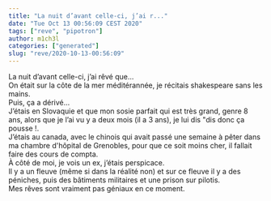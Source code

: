 ```yaml
---
title: "La nuit d’avant celle-ci, j’ai r..."
date: "Tue Oct 13 00:56:09 CEST 2020"
tags: ["reve", "pipotron"]
author: m1ch3l
categories: ["generated"]
slug: "reve/2020-10-13-00:56:09"
---
```


La nuit d’avant celle-ci, j’ai rêvé que...<br>
On était sur la côte de la mer méditérannée, je récitais shakespeare sans les mains.<br>
Puis, ça a dérivé...<br>
J’étais en Slovaquie et que mon sosie parfait qui est très grand, genre 8 ans, alors que je l’ai vu y a deux mois (il a 3 ans), je lui dis "dis donc ça pousse !.<br>
J’étais au canada, avec le chinois qui avait passé une semaine à pêter dans ma chambre d'hôpital de Grenobles, pour que ce soit moins cher, il fallait faire des cours de compta.<br>
À côté de moi, je vois un ex, j’étais perspicace.<br>
Il y a un fleuve (même si dans la réalité non) et sur ce fleuve il y a des péniches, puis des bâtiments militaires et une prison sur pilotis.<br>
Mes rêves sont vraiment pas géniaux en ce moment.<br>
